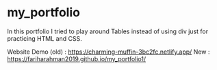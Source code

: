 # my_portfolio
In this portfolio I tried to play around Tables instead of using div just for practicing HTML and CSS.

Website Demo (old) : https://charming-muffin-3bc2fc.netlify.app/
New : https://fariharahman2019.github.io/my_portfolio1/
